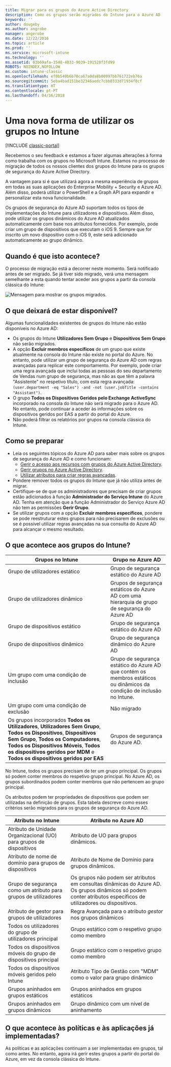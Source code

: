 ```yaml
---
title: Migrar para os grupos do Azure Active Directory
description: Como os grupos serão migrados do Intune para o Azure AD
keywords: ''
author: dougeby
ms.author: angrobe
manager: angerobe
ms.date: 12/22/2016
ms.topic: article
ms.prod: ''
ms.service: microsoft-intune
ms.technology: ''
ms.assetid: 03b69afa-3548-4033-9039-191528f3fd99
ROBOTS: NOINDEX,NOFOLLOW
ms.custom: intune-classic
ms.openlocfilehash: ef0b540b6b70ca67a0da8b00997bb761722eb76a
ms.sourcegitcommit: 5eba4bad151be32346aedc7cbb0333d71934f8cf
ms.translationtype: HT
ms.contentlocale: pt-PT
ms.lasthandoff: 04/16/2018
---
```

# <a name="a-new-way-of-using-groups-in-intune"></a>Uma nova forma de utilizar os grupos no Intune

[!INCLUDE [classic-portal](../includes/classic-portal.md)]

Recebemos o seu feedback e estamos a fazer algumas alterações à forma como trabalha com os grupos no Microsoft Intune.
Estamos no processo de migração de todos os nossos clientes dos grupos do Intune para os grupos de segurança do Azure Active Directory.

A vantagem para si é que utilizará agora a mesma experiência de grupos em todas as suas aplicações do Enterprise Mobility + Security e Azure AD. Além disso, poderá utilizar o PowerShell e a Graph API para expandir e personalizar esta nova funcionalidade.

Os grupos de segurança do Azure AD suportam todos os tipos de implementações do Intune para utilizadores e dispositivos. Além disso, pode utilizar os grupos dinâmicos do Azure AD atualizados automaticamente com base nos atributos fornecidos. Por exemplo, pode criar um grupo de dispositivos que executam o iOS 9. Sempre que for inscrito um novo dispositivo com o iOS 9, este será adicionado automaticamente ao grupo dinâmico.

## <a name="when-is-this-happening"></a>Quando é que isto acontece?

O processo de migração está a decorrer neste momento. Será notificado antes de ser migrado.
Se já tiver sido migrado, verá uma mensagem semelhante a esta quando tentar aceder aos grupos a partir da consola clássica do Intune:

![Mensagem para mostrar os grupos migrados.](http://i.imgur.com/72KRaXj.png)

## <a name="what-wont-be-available"></a>O que deixará de estar disponível?

Algumas funcionalidades existentes de grupos do Intune não estão disponíveis no Azure AD:

- Os grupos do Intune **Utilizadores Sem Grupo** e **Dispositivos Sem Grupo** não serão migrados.
- A opção **Excluir membros específicos** de um grupo que existe atualmente na consola do Intune não existe no portal do Azure. No entanto, pode utilizar um grupo de segurança do Azure AD com regras avançadas para replicar este comportamento. Por exemplo, pode criar uma regra avançada que inclui todas as pessoas do seu departamento de Vendas num grupo de segurança, mas não as que têm a palavra "Assistente" no respetivo título, com esta regra avançada: `(user.department -eq "Sales") -and -not (user.jobTitle -contains "Assistant")`.
- O grupo **Todos os Dispositivos Geridos pelo Exchange ActiveSync** incorporado na consola do Intune não será migrado para o Azure AD. No entanto, pode continuar a aceder às informações sobre os dispositivos geridos por EAS a partir do portal do Azure.
- Não poderá filtrar os relatórios por grupos na consola clássica do Intune.
<!--- - Custom group targeting of notification rules will not be available. ROB I took this out as I couldn't replicate the behavior. --->

## <a name="how-to-get-ready"></a>Como se preparar

- Leia os seguintes tópicos do Azure AD para saber mais sobre os grupos de segurança do Azure AD e como funcionam:
    -  [Gerir o acesso aos recursos com grupos do Azure Active Directory](https://azure.microsoft.com/documentation/articles/active-directory-manage-groups/).
    -  [Gerir grupos no Azure Active Directory](https://azure.microsoft.com/documentation/articles/active-directory-accessmanagement-manage-groups/).
    -  [Utilizar atributos para criar regras avançadas](https://azure.microsoft.com/documentation/articles/active-directory-accessmanagement-groups-with-advanced-rules/).
- Pondere remover todos os grupos do Intune que já não utiliza antes de migrar.
-  Certifique-se de que os administradores que precisam de criar grupos estão adicionados à função **Administrador do Serviço Intune** do Azure AD. Tenha em atenção que a função Administrador do Serviço Azure AD não tem as permissões **Gerir Grupo**.
-  Se utilizar grupos com a opção **Excluir membros específicos**, pondere se pode reestruturar estes grupos para não precisarem de exclusões ou se é possível utilizar regras avançadas na sua consulta do Azure AD para alcançar o mesmo resultado.


## <a name="what-happens-to-intune-groups"></a>O que acontece aos grupos do Intune?

| Grupos no Intune|Grupo no Azure AD|
|-----------------------------------------------------------------------|-------------------------------------------------------------|
|Grupo de utilizadores estático|Grupo de segurança estático do Azure AD|
|Grupo de utilizadores dinâmico|Grupos de segurança estáticos do Azure AD com uma hierarquia de grupo de segurança do Azure AD|
|Grupo de dispositivos estático|Grupo de segurança estático do Azure AD|
|Grupo de dispositivos dinâmico|Grupo de segurança dinâmico do Azure AD|
|Um grupo com uma condição de inclusão|Grupo de segurança estático do Azure AD que contém os membros estáticos ou dinâmicos da condição de inclusão no Intune.|
|Um grupo com uma condição de exclusão|Não migrado|
|Os grupos incorporados **Todos os Utilizadores**, **Utilizadores Sem Grupo**, **Todos os Dispositivos**, **Dispositivos Sem Grupo**, **Todos os Computadores**, **Todos os Dispositivos Móveis**, **Todos os dispositivos geridos por MDM** e **Todos os dispositivos geridos por EAS**|Grupos de segurança do Azure AD.|

No Intune, todos os grupos precisam de ter um grupo principal. Os grupos só podem conter membros do respetivo grupo principal. No Azure AD, os grupos subordinados podem conter membros que não pertencem ao grupo principal.

Os atributos podem ter propriedades de dispositivos que podem ser utilizadas na definição de grupos. Esta tabela descreve como esses critérios serão migrados para os grupos de segurança do Azure AD.

| Atributo no Intune|Atributo no Azure AD|
|-----------------------------------------------------------------------|-------------------------------------------------------------|
|Atributo de Unidade Organizacional (UO) para grupos de dispositivos|Atributo de UO para grupos dinâmicos.|
|Atributo de nome de domínio para grupos de dispositivos|Atributo de Nome de Domínio para grupos dinâmicos.|
|Grupo de segurança como um atributo para grupos de utilizadores|Os grupos não podem ser atributos em consultas dinâmicas do Azure AD. Os grupos dinâmicos só podem conter atributos específicos de utilizadores ou dispositivos.|
|Atributo de gestor para grupos de utilizadores|Regra Avançada para o atributo *gestor* nos grupos dinâmicos|
|Todos os utilizadores do grupo de utilizadores principal|Grupo estático com o respetivo grupo como membro|
|Todos os dispositivos móveis do grupo de dispositivos principal|Grupo estático com o respetivo grupo como membro|
|Todos os dispositivos móveis geridos pelo Intune|Atributo Tipo de Gestão com "MDM" como o valor para grupo dinâmico|
|Grupos aninhados em grupos estáticos |Grupos aninhados em grupos estáticos|
|Grupos aninhados em grupos dinâmicos|Grupo dinâmico com um nível de aninhamento|

## <a name="what-happens-to-policies-and-apps-youve-already-deployed"></a>O que acontece às políticas e às aplicações já implementadas?

As políticas e as aplicações continuam a ser implementadas em grupos, tal como antes. No entanto, agora irá gerir estes grupos a partir do portal do Azure, em vez da consola clássica do Intune.
 

